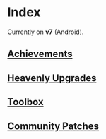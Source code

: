 # Index

Currently on <b>v7</b> (Android).

## [Achievements](achievements.html)

## [Heavenly Upgrades](heavenly.html)

## [Toolbox](toolbox.html)

## [Community Patches](patches.html)
